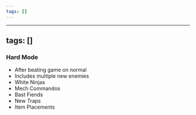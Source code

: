 ```yaml
---
tags: []
---
```


---
tags: []
---

### Hard Mode
- After beating game on normal
- Includes multiple new enemies
- White Ninjas
- Mech Commandos
- Bast Fiends
- New Traps
- Item Placements